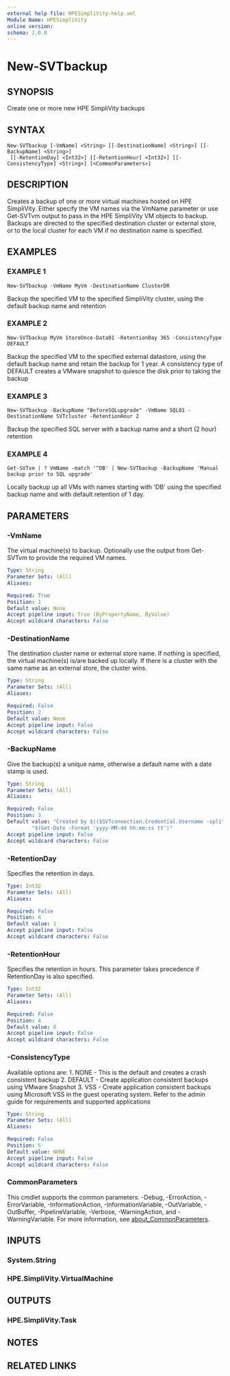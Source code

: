 ```yaml
---
external help file: HPESimpliVity-help.xml
Module Name: HPESimpliVity
online version:
schema: 2.0.0
---
```


# New-SVTbackup

## SYNOPSIS
Create one or more new HPE SimpliVity backups

## SYNTAX

```
New-SVTbackup [-VmName] <String> [[-DestinationName] <String>] [[-BackupName] <String>]
 [[-RetentionDay] <Int32>] [[-RetentionHour] <Int32>] [[-ConsistencyType] <String>] [<CommonParameters>]
```

## DESCRIPTION
Creates a backup of one or more virtual machines hosted on HPE SimpliVity. Either specify the VM names via the VmName parameter or use Get-SVTvm output to pass in the HPE SimpliVity VM objects to backup. Backups are directed to the specified destination cluster or external store, or to the local cluster for each VM if no destination name is specified.

## EXAMPLES

### EXAMPLE 1
```
New-SVTbackup -VmName MyVm -DestinationName ClusterDR
```

Backup the specified VM to the specified SimpliVity cluster, using the default backup name and retention

### EXAMPLE 2
```
New-SVTbackup MyVm StoreOnce-Data01 -RetentionDay 365 -ConsistencyType DEFAULT
```

Backup the specified VM to the specified external datastore, using the default backup name and retain the backup for 1 year. A consistency type of DEFAULT creates a VMware snapshot to quiesce the disk prior to taking the backup

### EXAMPLE 3
```
New-SVTbackup -BackupName "BeforeSQLupgrade" -VmName SQL01 -DestinationName SVTcluster -RetentionHour 2
```

Backup the specified SQL server with a backup name and a short (2 hour) retention

### EXAMPLE 4
```
Get-SVTvm | ? VmName -match '^DB' | New-SVTbackup -BackupName 'Manual backup prior to SQL upgrade'
```

Locally backup up all VMs with names starting with 'DB' using the specified backup name and with default 
retention of 1 day.

## PARAMETERS

### -VmName
The virtual machine(s) to backup.
Optionally use the output from Get-SVTvm to provide the required VM names.

```yaml
Type: String
Parameter Sets: (All)
Aliases:

Required: True
Position: 1
Default value: None
Accept pipeline input: True (ByPropertyName, ByValue)
Accept wildcard characters: False
```

### -DestinationName
The destination cluster name or external store name. If nothing is specified, the virtual machine(s) is/are backed up locally. If there is a cluster with the same name as an external store, the cluster wins.

```yaml
Type: String
Parameter Sets: (All)
Aliases:

Required: False
Position: 2
Default value: None
Accept pipeline input: False
Accept wildcard characters: False
```

### -BackupName
Give the backup(s) a unique name, otherwise a default name with a date stamp is used.

```yaml
Type: String
Parameter Sets: (All)
Aliases:

Required: False
Position: 3
Default value: "Created by $(($SVTconnection.Credential.Username -split '@')[0]) at " +
        "$(Get-Date -Format 'yyyy-MM-dd hh:mm:ss tt')"
Accept pipeline input: False
Accept wildcard characters: False
```

### -RetentionDay
Specifies the retention in days.

```yaml
Type: Int32
Parameter Sets: (All)
Aliases:

Required: False
Position: 4
Default value: 1
Accept pipeline input: False
Accept wildcard characters: False
```

### -RetentionHour
Specifies the retention in hours.
This parameter takes precedence if RetentionDay is also specified.

```yaml
Type: Int32
Parameter Sets: (All)
Aliases:

Required: False
Position: 4
Default value: 0
Accept pipeline input: False
Accept wildcard characters: False
```

### -ConsistencyType
Available options are:
1.
NONE - This is the default and creates a crash consistent backup
2.
DEFAULT - Create application consistent backups using VMware Snapshot
3.
VSS - Create application consistent backups using Microsoft VSS in the guest operating system.
Refer 
   to the admin guide for requirements and supported applications

```yaml
Type: String
Parameter Sets: (All)
Aliases:

Required: False
Position: 5
Default value: NONE
Accept pipeline input: False
Accept wildcard characters: False
```

### CommonParameters
This cmdlet supports the common parameters: -Debug, -ErrorAction, -ErrorVariable, -InformationAction, -InformationVariable, -OutVariable, -OutBuffer, -PipelineVariable, -Verbose, -WarningAction, and -WarningVariable. For more information, see [about_CommonParameters](http://go.microsoft.com/fwlink/?LinkID=113216).

## INPUTS

### System.String
### HPE.SimpliVity.VirtualMachine
## OUTPUTS

### HPE.SimpliVity.Task
## NOTES

## RELATED LINKS
